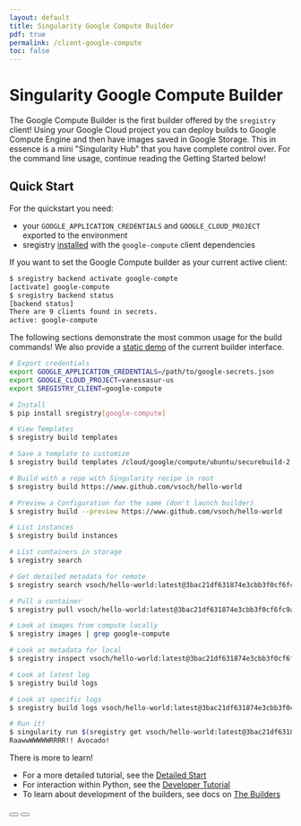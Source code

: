 ```yaml
---
layout: default
title: Singularity Google Compute Builder
pdf: true
permalink: /client-google-compute
toc: false
---
```


# Singularity Google Compute Builder

The Google Compute Builder is the first builder offered by the `sregistry` client! Using your Google Cloud
project you can deploy builds to Google Compute Engine and then have images saved in Google Storage. This
in essence is a mini "Singularity Hub" that you have complete control over. For the command line usage, continue
reading the Getting Started below!

## Quick Start
For the quickstart you need: 

 - your `GOOGLE_APPLICATION_CREDENTIALS` and `GOOGLE_CLOUD_PROJECT` exported to the environment
 - sregistry [installed](/sregistry-cli/install) with the `google-compute` client dependencies

If you want to set the Google Compute builder as your current active client:

```bash
$ sregistry backend activate google-compte
[activate] google-compute
$ sregistry backend status
[backend status]
There are 9 clients found in secrets.
active: google-compute
```

The following sections demonstrate the most common usage for the build commands! We also provide a [static demo](https://vsoch.github.io/sherlock_vep/) of the current builder interface.

```bash
# Export credentials
export GOOGLE_APPLICATION_CREDENTIALS=/path/to/google-secrets.json
export GOOGLE_CLOUD_PROJECT=vanessasur-us
export SREGISTRY_CLIENT=google-compute
```
```bash
# Install
$ pip install sregistry[google-compute]
```
```bash
# View Templates
$ sregistry build templates
```
```bash
# Save a template to customize
$ sregistry build templates /cloud/google/compute/ubuntu/securebuild-2.4.3.json > config.json
```
```bash
# Build with a repo with Singularity recipe in root
$ sregistry build https://www.github.com/vsoch/hello-world 
```
```bash
# Preview a Configuration for the same (don't launch builder)
$ sregistry build --preview https://www.github.com/vsoch/hello-world
```
```bash
# List instances
$ sregistry build instances

# List containers in storage
$ sregistry search
```
```bash
# Get detailed metadata for remote
$ sregistry search vsoch/hello-world:latest@3bac21df631874e3cbb3f0cf6fc9af1898f4cc3d
```
```bash
# Pull a container
$ sregistry pull vsoch/hello-world:latest@3bac21df631874e3cbb3f0cf6fc9af1898f4cc3d
```
```bash
# Look at images from compute locally
$ sregistry images | grep google-compute
```
```bash
# Look at metadata for local
$ sregistry inspect vsoch/hello-world:latest@3bac21df631874e3cbb3f0cf6fc9af1898f4cc3d
```
```bash
# Look at latest log
$ sregistry build logs
```
```bash
# Look at specific logs
$ sregistry build logs vsoch/hello-world:latest@3bac21df631874e3cbb3f0cf6fc9af1898f4cc3d
```
```bash
# Run it!
$ singularity run $(sregistry get vsoch/hello-world:latest@3bac21df631874e3cbb3f0cf6fc9af1898f4cc3d)
RaawwWWWWWRRRR!! Avocado!
```

There is more to learn! 

 - For a more detailed tutorial, see the [Detailed Start](/sregistry-cli/client-google-compute-detail)
 - For interaction within Python, see the [Developer Tutorial](/sregistry-cli/client-google-compute-developer)
 - To learn about development of the builders, see docs on [The Builders](https://singularityhub.github.io/builders/)


<div>
    <a href="/sregistry-cli/clients"><button class="previous-button btn btn-primary"><i class="fa fa-chevron-left"></i> </button></a>
    <a href="/sregistry-cli/client-google-storage"><button class="next-button btn btn-primary"><i class="fa fa-chevron-right"></i> </button></a>
</div><br>
